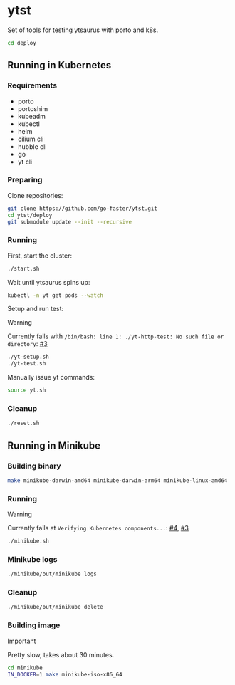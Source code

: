 # ytst

Set of tools for testing ytsaurus with porto and k8s.

```bash
cd deploy
```

## Running in Kubernetes

### Requirements

- porto
- portoshim
- kubeadm
- kubectl
- helm
- cilium cli
- hubble cli
- go
- yt cli

### Preparing

Clone repositories:

```bash
git clone https://github.com/go-faster/ytst.git
cd ytst/deploy
git submodule update --init --recursive
```

### Running

First, start the cluster:
```bash
./start.sh
```

Wait until ytsaurus spins up:
```bash
kubectl -n yt get pods --watch
```

Setup and run test:

> [!WARNING]
> Currently fails with `/bin/bash: line 1: ./yt-http-test: No such file or directory`: [#3](https://github.com/go-faster/ytst/issues/3)

```bash
./yt-setup.sh
./yt-test.sh
```

Manually issue yt commands:
```bash
source yt.sh
```

### Cleanup

```bash
./reset.sh
```

## Running in Minikube

### Building binary

```bash
make minikube-darwin-amd64 minikube-darwin-arm64 minikube-linux-amd64
```

### Running

> [!WARNING]
> Currently fails at `Verifying Kubernetes components...`: [#4](https://github.com/go-faster/portoshim/issues/4), [#3](https://github.com/go-faster/portoshim/issues/3)

```bash
./minikube.sh
```

### Minikube logs

```bash
./minikube/out/minikube logs
```

### Cleanup

```bash
./minikube/out/minikube delete
```

### Building image

> [!IMPORTANT]
> Pretty slow, takes about 30 minutes.

```bash
cd minikube
IN_DOCKER=1 make minikube-iso-x86_64
```
